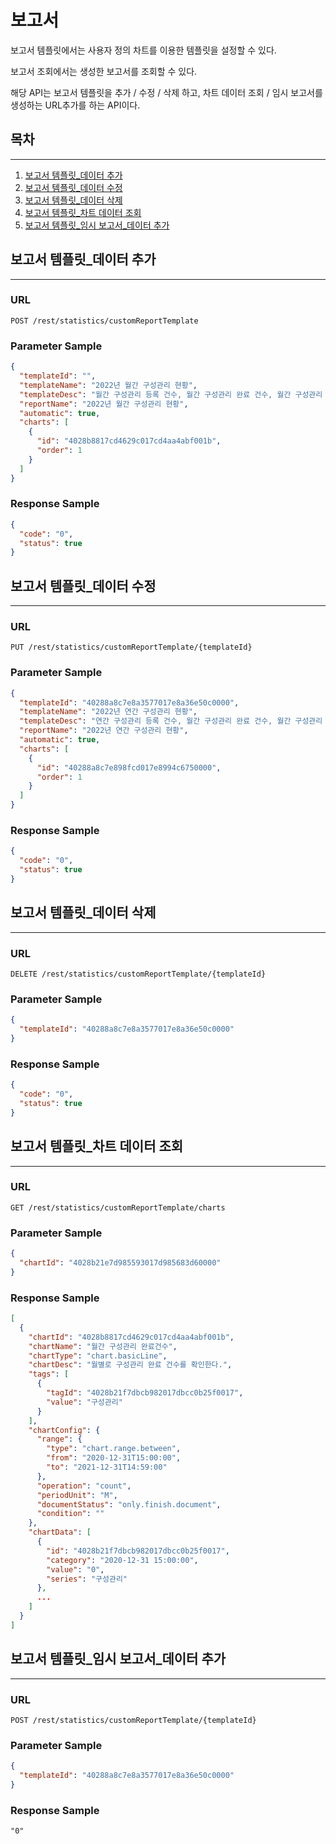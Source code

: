 # 보고서

보고서 템플릿에서는 사용자 정의 차트를 이용한 템플릿을 설정할 수 있다.

보고서 조회에서는 생성한 보고서를 조회할 수 있다.

해당 API는 보고서 템플릿을 추가 / 수정 / 삭제 하고, 차트 데이터 조회 / 임시 보고서를 생성하는 URL추가를 하는 API이다.

## 목차

---

1. [보고서 템플릿_데이터 추가](#보고서-템플릿-데이터-추가)
2. [보고서 템플릿_데이터 수정](#보고서-템플릿-데이터-수정)
3. [보고서 템플릿_데이터 삭제](#보고서-템플릿-데이터-삭제)
4. [보고서 템플릿_차트 데이터 조회](#보고서-템플릿-차트-데이터-조회)
5. [보고서 템플릿_임시 보고서_데이터 추가](#보고서-템플릿-임시-보고서-데이터-추가)

## 보고서 템플릿_데이터 추가

---

### URL
```
POST /rest/statistics/customReportTemplate
```

### Parameter Sample

```json
{
  "templateId": "",
  "templateName": "2022년 월간 구성관리 현황",
  "templateDesc": "월간 구성관리 등록 건수, 월간 구성관리 완료 건수, 월간 구성관리 납기 준수율을 확인할 수 있다.",
  "reportName": "2022년 월간 구성관리 현황",
  "automatic": true,
  "charts": [
    {
      "id": "4028b8817cd4629c017cd4aa4abf001b",
      "order": 1
    }
  ]
}
```

### Response Sample

```json
{
  "code": "0", 
  "status": true
}
```

## 보고서 템플릿_데이터 수정

---

### URL
```
PUT /rest/statistics/customReportTemplate/{templateId}
```

### Parameter Sample

```json
{
  "templateId": "40288a8c7e8a3577017e8a36e50c0000",
  "templateName": "2022년 연간 구성관리 현황",
  "templateDesc": "연간 구성관리 등록 건수, 월간 구성관리 완료 건수, 월간 구성관리 납기 준수율을 확인할 수 있다.",
  "reportName": "2022년 연간 구성관리 현황",
  "automatic": true,
  "charts": [
    {
      "id": "40288a8c7e898fcd017e8994c6750000",
      "order": 1
    }
  ]
}
```

### Response Sample

```json
{
  "code": "0", 
  "status": true
}
```

## 보고서 템플릿_데이터 삭제

---

### URL
```
DELETE /rest/statistics/customReportTemplate/{templateId}
```

### Parameter Sample

```json
{
  "templateId": "40288a8c7e8a3577017e8a36e50c0000"
}
```

### Response Sample

```json
{
  "code": "0", 
  "status": true
}
```

## 보고서 템플릿_차트 데이터 조회

---

### URL
```
GET /rest/statistics/customReportTemplate/charts
```

### Parameter Sample

```json
{
  "chartId": "4028b21e7d985593017d985683d60000"
}
```

### Response Sample

```json
[
  {
    "chartId": "4028b8817cd4629c017cd4aa4abf001b",
    "chartName": "월간 구성관리 완료건수",
    "chartType": "chart.basicLine",
    "chartDesc": "월별로 구성관리 완료 건수를 확인한다.",
    "tags": [
      {
        "tagId": "4028b21f7dbcb982017dbcc0b25f0017",
        "value": "구성관리"
      }
    ],
    "chartConfig": {
      "range": {
        "type": "chart.range.between",
        "from": "2020-12-31T15:00:00",
        "to": "2021-12-31T14:59:00"
      },
      "operation": "count",
      "periodUnit": "M",
      "documentStatus": "only.finish.document",
      "condition": ""
    },
    "chartData": [
      {
        "id": "4028b21f7dbcb982017dbcc0b25f0017",
        "category": "2020-12-31 15:00:00",
        "value": "0",
        "series": "구성관리"
      },
      ...
    ]
  }
]
```


## 보고서 템플릿_임시 보고서_데이터 추가

---

### URL
```
POST /rest/statistics/customReportTemplate/{templateId}
```

### Parameter Sample

```json
{
  "templateId": "40288a8c7e8a3577017e8a36e50c0000"
}
```

### Response Sample

```
"0"
```
